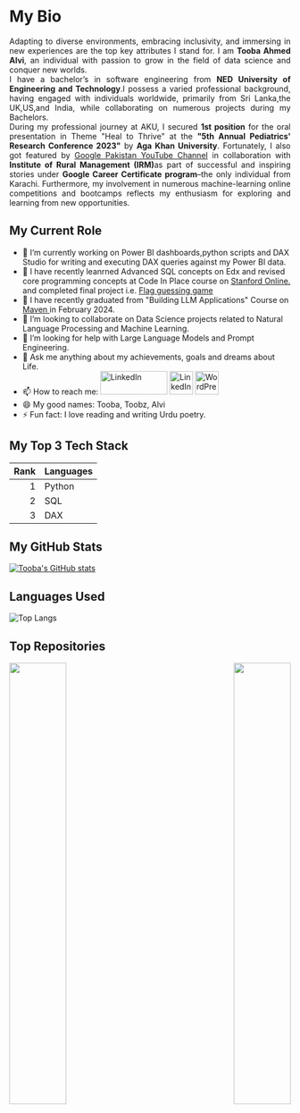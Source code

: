 <h1> My Bio</h1>
<p style="text-align:justify">Adapting to diverse environments, embracing inclusivity, and immersing in new experiences are the top key attributes I stand for. I am <b>Tooba Ahmed Alvi</b>, an individual with passion to grow in the field of data science and conquer new worlds.<br>
I have a bachelor’s in software engineering from <b>NED University of Engineering and Technology</b>.I possess a varied professional background, having engaged with individuals worldwide, primarily from Sri Lanka,the UK,US,and India, while collaborating on numerous projects during my Bachelors.<br>
During my professional journey at AKU, I secured <b>1st position</b> for the oral presentation in Theme "Heal to Thrive" at the <b>"5th Annual Pediatrics' Research Conference 2023"</b> by <b>Aga Khan University</b>. Fortunately, I also got featured by  <a href="https://www.youtube.com/watch?v=dR2l-XOk4P4">Google Pakistan YouTube Channel</a> in collaboration with <b>Institute of Rural Management (IRM)</b>as part of successful and inspiring stories under <b>Google Career Certificate program</b>–the only individual from Karachi. Furthermore, my involvement in numerous machine-learning online competitions and bootcamps reflects my enthusiasm for exploring and learning from new opportunities.
</p>
<h2> My Current Role </h2>
<ul>
<li> 🔭 I’m currently working on Power BI dashboards,python scripts and DAX Studio for writing and executing DAX queries against my Power BI data. </li>
  <li> 🔭 I have recently leanrned Advanced SQL concepts on Edx and revised core programming concepts at Code In Place course on <a href= "https://codeinplace.stanford.edu/"> Stanford Online. </a> and completed final project i.e. <a href="https://codeinplace.stanford.edu/cip4/share/oxR5I8GPNgChfJTUtvH6"> Flag guessing game </a> </li>
<li> 🌱 I have recently graduated from "Building LLM Applications" Course on <a href= "https://maven.com/boring-bot/ml-system-design/2024-cohort-1"> Maven </a> in February 2024.</li>
<li> 👯 I’m looking to collaborate on Data Science projects related to Natural Language Processing and Machine Learning.</li>
<li> 🤔 I’m looking for help with Large Language Models and Prompt Engineering.</li>
<li> 💬 Ask me anything about my achievements, goals and dreams about Life. </li>
<li> 📫 How to reach me:
  <a href="https://alvi15tooba.medium.com/">
    <img src="https://miro.medium.com/v2/resize:fit:8978/1*s986xIGqhfsN8U--09_AdA.png" alt="LinkedIn" style="width:120px;height:42px;"></a>
  <a href="https://www.linkedin.com/in/tooba-ahmed-alvi/"><img src="https://upload.wikimedia.org/wikipedia/commons/thumb/c/ca/LinkedIn_logo_initials.png/480px-LinkedIn_logo_initials.png" alt="LinkedIn" style="width:42px;height:42px;"></a>
 <a href="https://alvi15.home.blog/"><img src="https://upload.wikimedia.org/wikipedia/commons/thumb/9/98/WordPress_blue_logo.svg/1200px-WordPress_blue_logo.svg.png" alt= "WordPress" style="width:42px;height:42px;"></a> 
 </li>
<li> 😄 My good names: Tooba, Toobz, Alvi</li>
<li>⚡ Fun fact: I love reading and writing Urdu poetry.</li>
</ul>

## My Top 3 Tech Stack
| Rank | Languages     |     
|-----:|---------------|
|     1| Python        |
|     2| SQL           |
|     3| DAX           |

## My GitHub Stats
[![Tooba's GitHub stats](https://github-readme-stats.vercel.app/api?username=ToobaAhmedAlvi&show_icons=true&theme=radical)](https://github.com/ToobaAhmedAlvi/github-readme-stats)

## Languages Used
![Top Langs](https://github-readme-stats.vercel.app/api/top-langs/?username=ToobaAhmedAlvi&layout=compact)

## Top Repositories

<div width="100%" align="center"><a href="https://github.com/ToobaAhmedAlvi/Code_In_Place_2024/tree/master/Code_In_Place_2024" align="left"><img align="left" width="45%" src="https://github-readme-stats.vercel.app/api/pin/?username=ToobaAhmedAlvi&repo=Code_In_Place_2024&title_color=0891b2&text_color=ffffff&icon_color=0891b2&bg_color=1c1917&hide_border=true&locale=en" /></a>
<a href="https://github.com/ToobaAhmedAlvi/maven-analytics-challenge" align="right"><img align="right" width="45%" src="https://github-readme-stats.vercel.app/api/pin/?username=ToobaAhmedAlvi&repo=maven-analytics-challenge&title_color=0891b2&text_color=ffffff&icon_color=0891b2&bg_color=1c1917&hide_border=true&locale=en" /></a>
</div><br /><br /><br /><br /><br /><br /><br />

